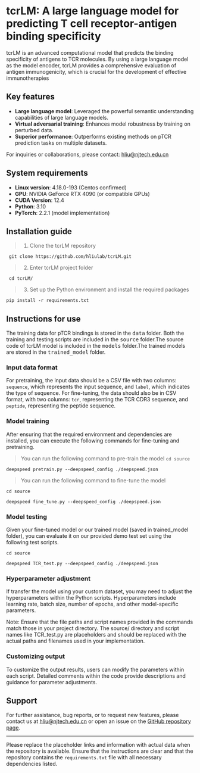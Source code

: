 # tcrLM: A large language model for predicting T cell receptor-antigen binding specificity 
tcrLM is an advanced computational model that predicts the binding specificity of antigens to TCR molecules. By using a large language model as the model encoder, tcrLM provides a comprehensive evaluation of antigen immunogenicity, which is crucial for the development of effective immunotherapies

## Key features
- **Large language model**: Leveraged the powerful semantic understanding capabilities of large language models.
- **Virtual adversarial training**: Enhances model robustness by training on perturbed data.
- **Superior performance**: Outperforms existing methods on pTCR prediction tasks on multiple datasets.

For inquiries or collaborations, please contact: hliu@njtech.edu.cn

## System requirements
- **Linux version**: 4.18.0-193 (Centos confirmed)
- **GPU**: NVIDIA GeForce RTX 4090 (or compatible GPUs)
- **CUDA Version**: 12.4
- **Python**: 3.10
- **PyTorch**: 2.2.1 (model implementation)

## Installation guide
>1. Clone the tcrLM repository

` git clone https://github.com/hliulab/tcrLM.git`

>2. Enter tcrLM project folder

` cd tcrLM/`

>3. Set up the Python environment and install the required packages
   
` pip install -r requirements.txt `

## Instructions for use
The training data for pTCR bindings is stored in the <kbd>data</kbd> folder. Both the training and testing scripts are included in the <kbd>source</kbd> folder.The source code of tcrLM model is included in the <kbd>models</kbd> folder.The trained models are stored in the <kbd>trained_model</kbd> folder.

### Input data format
For pretraining, the input data should be a CSV file with two columns: `sequence`, which represents the input sequence, and `label`, which indicates the type of sequence. For fine-tuning, the data should also be in CSV format, with two columns: `tcr`, representing the TCR CDR3 sequence, and `peptide`, representing the peptide sequence.

### Model training
After ensuring that the required environment and dependencies are installed, you can execute the following commands for fine-tuning and pretraining.
>You can run the following command to pre-train the model
`cd source`

`deepspeed pretrain.py --deepspeed_config ./deepspeed.json`

>You can run the following command to fine-tune the model

`cd source`

`deepspeed fine_tune.py --deepspeed_config ./deepspeed.json`

### Model testing
Given your fine-tuned model or our trained model (saved in trained_model folder), you can evaluate it on our provided demo test set using the following test scripts.

`cd source`

`deepspeed TCR_test.py --deepspeed_config ./deepspeed.json`


### Hyperparameter adjustment
If transfer the model using your custom dataset, you may need to adjust the hyperparameters within the Python scripts. Hyperparameters include learning rate, batch size, number of epochs, and other model-specific parameters.

Note: Ensure that the file paths and script names provided in the commands match those in your project directory. The source/ directory and script names like TCR_test.py are placeholders and should be replaced with the actual paths and filenames used in your implementation.

### Customizing output
To customize the output results, users can modify the parameters within each script. Detailed comments within the code provide descriptions and guidance for parameter adjustments.

## Support
For further assistance, bug reports, or to request new features, please contact us at hliu@njtech.edu.cn or open an issue on the [GitHub repository page](https://github.com/hliulab/tcrLM).

---

Please replace the placeholder links and information with actual data when the repository is available. Ensure that the instructions are clear and that the repository contains the `requirements.txt` file with all necessary dependencies listed.
